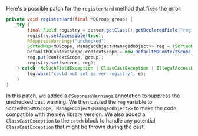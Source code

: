 Here's a possible patch for the `registerHard` method that fixes the error:

```java
private void registerHard(final MOGroup group) {
    try {
        final Field registry = server.getClass().getDeclaredField("registry");
        registry.setAccessible(true);
        @SuppressWarnings("unchecked")
        SortedMap<MOScope, ManagedObject<ManagedObject>> reg = (SortedMap<MOScope, ManagedObject<ManagedObject>>) server.getRegistry();
        DefaultMOContextScope contextScope = new DefaultMOContextScope(new OctetString(""), group.getScope());
        reg.put(contextScope, group);
        registry.set(server, reg);
    } catch (NoSuchFieldException | ClassCastException | IllegalAccessException e) {
        log.warn("could not set server registry", e);
    }
}
```
In this patch, we added a `@SuppressWarnings` annotation to suppress the unchecked cast warning. We then casted the `reg` variable to `SortedMap<MOScope, ManagedObject<ManagedObject>>` to make the code compatible with the new library version. We also added a `ClassCastException` to the `catch` block to handle any potential `ClassCastException` that might be thrown during the cast.